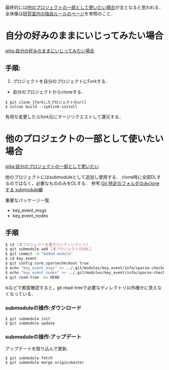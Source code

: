 最終的には[他のプロジェクトの一部として使いたい場合](#他のプロジェクトの一部として使いたい場合)が主となると思われる．
全体像は[研究室内の独自ルールのページ](https://qiita.com/NeK/items/2c4a8a7086c85d6461c0)を参照のこと．

# 自分の好みのままにいじってみたい場合
[qiita:自分の好みのままにいじってみたい場合](https://qiita.com/NeK/items/2c4a8a7086c85d6461c0#%E6%89%8B%E9%A0%86%E8%87%AA%E5%88%86%E3%81%AE%E5%A5%BD%E3%81%BF%E3%81%AE%E3%81%BE%E3%81%BE%E3%81%AB%E3%81%84%E3%81%98%E3%81%A3%E3%81%A6%E3%81%BF%E3%81%9F%E3%81%84%E5%A0%B4%E5%90%88)

## 手順:

1. プロジェクトを自分のプロジェクトにForkする．
- 自分のプロジェクトからcloneする．

```
$ git clone [forkしたプロジェクトのurl]
$ colcon build --symlink-install
```

有用な変更したらfork元にマージリクエストして還元する．

# 他のプロジェクトの一部として使いたい場合
[qiita:自分のプロジェクトの一部として使いたい](https://qiita.com/NeK/items/2c4a8a7086c85d6461c0#%E8%87%AA%E5%88%86%E3%81%AE%E3%83%97%E3%83%AD%E3%82%B8%E3%82%A7%E3%82%AF%E3%83%88%E3%81%AE%E4%B8%80%E9%83%A8%E3%81%A8%E3%81%97%E3%81%A6%E4%BD%BF%E3%81%84%E3%81%9F%E3%81%84)

他のプロジェクトにはsubmoduleとして追加し使用する．
clone時に全部DLするのではなく，必要なもののみをDLする．
参考:[Git 特定のフォルダのみcloneする submodule編](https://qiita.com/icoxfog417/items/89e55947e9e8f2c16077)

重要なパッケージ一覧
* key_event_msgs
* key_event_nodes

## 手順

```bash
$ cd [本プロジェクトを置きたいディレクトリ]
$ git submodule add [本プロジェクトのURL]
$ git commit -m "Added module"
$ cd key_event
$ git config core.sparsecheckout true
$ echo "key_event_msgs" >> ../.git/modules/key_event/info/sparse-checkout
$ echo "key_event_nodes" >> ../.git/modules/key_event/info/sparse-checkout
$ git read-tree -mu HEAD
```

lsなどで都度確認すると，git read-treeで必要なディレクトリ以外確かに見えなくなっている．

### submoduleの操作:ダウンロード

```
$ git submodule init
$ git submodule update
```

### submoduleの操作:アップデート
アップデートを取り込んで更新．

```
$ git submodule fetch
$ git submodule merge origin/master
```

